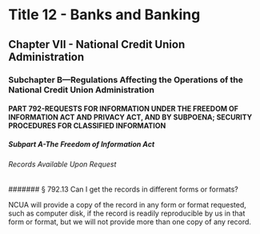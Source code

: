 
# Title 12 - Banks and Banking
## Chapter VII - National Credit Union Administration
### Subchapter B—Regulations Affecting the Operations of the National Credit Union Administration
#### PART 792-REQUESTS FOR INFORMATION UNDER THE FREEDOM OF INFORMATION ACT AND PRIVACY ACT, AND BY SUBPOENA; SECURITY PROCEDURES FOR CLASSIFIED INFORMATION
##### Subpart A-The Freedom of Information Act
###### Records Available Upon Request
####### § 792.13 Can I get the records in different forms or formats?

NCUA will provide a copy of the record in any form or format requested, such as computer disk, if the record is readily reproducible by us in that form or format, but we will not provide more than one copy of any record.
